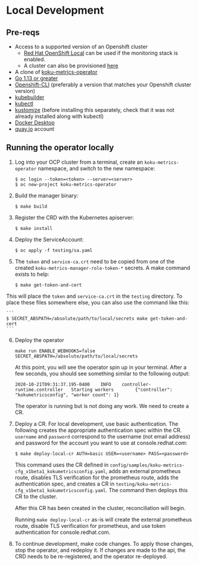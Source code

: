 # Local Development

## Pre-reqs

* Access to a supported version of an Openshift cluster
  * [Red Hat OpenShift Local](https://access.redhat.com/documentation/en-us/red_hat_openshift_local/2.31/html/getting_started_guide/installing) can be used if the monitoring stack is enabled.
  * A cluster can also be provisioned [here](https://demo.redhat.com/catalog)
* A clone of [koku-metrics-operator](https://github.com/project-koku/koku-metrics-operator)
* [Go 1.13 or greater](https://golang.org/doc/install)
* [Openshift-CLI](https://docs.openshift.com/container-platform/4.5/cli_reference/openshift_cli/getting-started-cli.html) (preferably a version that matches your Openshift cluster version)
* [kubebuilder](https://book.kubebuilder.io/quick-start.html#installation)
* [kubectl](https://kubernetes.io/docs/tasks/tools/install-kubectl/)
* [kustomize](https://kubectl.docs.kubernetes.io/installation/kustomize/) (before installing this separately, check that it was not already installed along with kubectl)
* [Docker Desktop](https://www.docker.com/products/docker-desktop)
* [quay.io](quay.io) account

## Running the operator locally

1. Log into your OCP cluster from a terminal, create an `koku-metrics-operator` namespace, and switch to the new namespace:

    ```
    $ oc login --token=<token> --server=<server>
    $ oc new-project koku-metrics-operator
    ```

2. Build the manager binary:

    ```
    $ make build
    ```

3. Register the CRD with the Kubernetes apiserver:

    ```
    $ make install
    ```

4. Deploy the ServiceAccount:

    ```
    $ oc apply -f testing/sa.yaml
    ```

5. The `token` and `service-ca.crt` need to be copied from one of the created `koku-metrics-manager-role-token-*` secrets.
A make command exists to help:

    ```
    $ make get-token-and-cert
    ```

This will place the `token` and `service-ca.crt` in the `testing` directory. To place these files somewhere else, you can also use the command like this:

    ```
    $ SECRET_ABSPATH=/absolute/path/to/local/secrets make get-token-and-cert
    ```

6. Deploy the operator

    ```
    make run ENABLE_WEBHOOKS=false SECRET_ABSPATH=/absolute/path/to/local/secrets
    ```

    At this point, you will see the operator spin up in your terminal. After a few seconds, you should see something similar to the following output:
    ```
    2020-10-21T09:31:37.195-0400    INFO    controller-runtime.controller   Starting workers        {"controller": "kokumetricsconfig", "worker count": 1}
    ```
    The operator is running but is not doing any work. We need to create a CR.

7. Deploy a CR. For local development, use basic authentication. The following creates the appropriate authentication spec within the CR. `username` and `password` correspond to the username (not email address) and password for the account you want to use at console.redhat.com:

    ```
    $ make deploy-local-cr AUTH=basic USER=<username> PASS=<password>
    ```
    This command uses the CR defined in `config/samples/koku-metrics-cfg_v1beta1_kokumetricsconfig.yaml`, adds an external prometheus route, disables TLS verification for the prometheus route, adds the authentication spec, and creates a CR in `testing/koku-metrics-cfg_v1beta1_kokumetricsconfig.yaml`. The command then deploys this CR to the cluster.

    After this CR has been created in the cluster, reconciliation will begin.

    Running `make deploy-local-cr` as-is will create the external prometheus route, disable TLS verification for prometheus, and use token authentication for console.redhat.com.

8. To continue development, make code changes. To apply those changes, stop the operator, and redeploy it. If changes are made to the api, the CRD needs to be re-registered, and the operator re-deployed.
